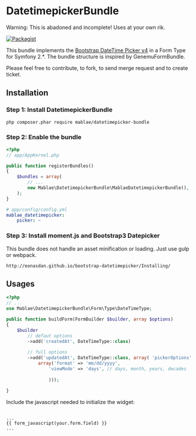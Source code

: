 # DatetimepickerBundle

Warning: This is abadoned and incomplete! Uses at your own rik.

[![Packagist](https://img.shields.io/packagist/v/mablae/datetimepicker-bundle.svg)]()

This bundle implements the [Bootstrap DateTime Picker v4](http://eonasdan.github.io/bootstrap-datetimepicker/Installing/#bower-) in a Form Type for Symfony 2.*. The bundle structure is inspired by GenemuFormBundle.

Please feel free to contribute, to fork, to send merge request and to create ticket.

## Installation

### Step 1: Install DatetimepickerBundle

```bash
php composer.phar require mablae/datetimepicker-bundle
```

### Step 2: Enable the bundle

``` php
<?php
// app/AppKernel.php

public function registerBundles()
{
    $bundles = array(
        // ...
        new Mablae\DatetimepickerBundle\MablaeDatetimepickerBundle(),
    );
}
```

``` yml
# app/config/config.yml
mablae_datetimepicker:
    picker: ~
```

### Step 3: Install moment.js and Bootstrap3 Datepicker

This bundle does not handle an asset minification or loading. Just use gulp or webpack. 

```
http://eonasdan.github.io/bootstrap-datetimepicker/Installing/
```

## Usages

``` php
<?php
// ...
use Mablae\DatetimepickerBundle\Form\Type\DateTimeType;

public function buildForm(FormBuilder $builder, array $options)
{
    $builder
        // defaut options
        ->add('createdAt', DateTimeType::class) 
        
        // full options
        ->add('updatedAt', DateTimeType::class, array( 'pickerOptions' =>
            array('format' => 'mm/dd/yyyy',
                'viewMode' => 'days', // days, month, years, decades
                                     
                ))); 
                
}
```


Include the javascript needed to initialize the widget: 

``` jinja2

...
{{ form_javascript(your.form.field) }}
...

```
